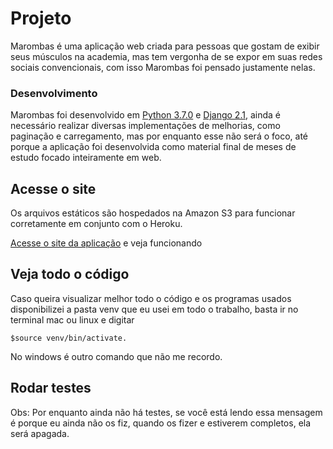 # Projeto
Marombas é uma aplicação web criada para pessoas que gostam de exibir seus músculos na academia, mas tem vergonha de se expor em suas redes sociais convencionais, com isso Marombas foi pensado justamente nelas.

### Desenvolvimento
Marombas foi desenvolvido em [Python 3.7.0](https://www.python.org/) e [Django 2.1](https://www.djangoproject.com/), ainda é necessário realizar diversas implementações de melhorias, como paginação e carregamento, mas por enquanto esse não será o foco, até porque a aplicação foi desenvolvida como material final de meses de estudo focado inteiramente em web.

## Acesse o site
Os arquivos estáticos são hospedados na Amazon S3 para funcionar corretamente em conjunto com o Heroku.

[Acesse o site da aplicação](https://marombas.herokuapp.com/) e veja funcionando

## Veja todo o código
Caso queira visualizar melhor todo o código e os programas usados disponibilizei a pasta venv que eu usei em todo o trabalho, basta ir no terminal mac ou linux e digitar
```
$source venv/bin/activate. 
```
No windows é outro comando que não me recordo.

## Rodar testes
Obs: Por enquanto ainda não há testes, se você está lendo essa mensagem é porque eu ainda não os fiz, quando os fizer e estiverem completos, ela será apagada.